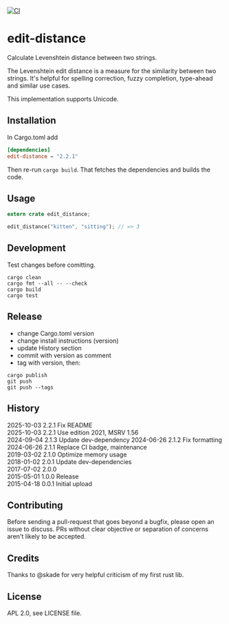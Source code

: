 [![CI](https://github.com/febeling/edit-distance/actions/workflows/rust.yml/badge.svg)](https://github.com/febeling/edit-distance/actions/workflows/rust.yml)

# edit-distance

Calculate Levenshtein distance between two strings.

The Levenshtein edit distance is a measure for the similarity between
two strings. It's helpful for spelling correction, fuzzy completion,
type-ahead and similar use cases.

This implementation supports Unicode.

## Installation

In Cargo.toml add

```toml
[dependencies]
edit-distance = "2.2.1"
```

Then re-run `cargo build`. That fetches the dependencies and builds
the code.

## Usage

```rust
extern crate edit_distance;

edit_distance("kitten", "sitting"); // => 3
```

## Development

Test changes before comitting.

```shell
cargo clean
cargo fmt --all -- --check
cargo build
cargo test
```

## Release

- change Cargo.toml version
- change install instructions (version)
- update History section
- commit with version as comment
- tag with version, then:

```shell
cargo publish
git push
git push --tags
```

## History

2025-10-03 2.2.1 Fix README  
2025-10-03 2.2.1 Use edition 2021, MSRV 1.56  
2024-09-04 2.1.3 Update dev-dependency
2024-06-26 2.1.2 Fix formatting  
2024-06-26 2.1.1 Replace CI badge, maintenance  
2019-03-02 2.1.0 Optimize memory usage  
2018-01-02 2.0.1 Update dev-dependencies  
2017-07-02 2.0.0  
2015-05-01 1.0.0 Release  
2015-04-18 0.0.1 Initial upload

## Contributing

Before sending a pull-request that goes beyond a bugfix, please open an issue to discuss. PRs without clear objective or separation of concerns aren't likely to be accepted.

## Credits

Thanks to @skade for very helpful criticism of my first rust lib.

## License

APL 2.0, see LICENSE file.
